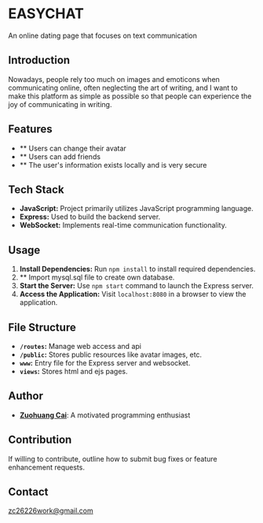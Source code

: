 # EASYCHAT

An online dating page that focuses on text communication

## Introduction

Nowadays, people rely too much on images and emoticons when communicating online, often neglecting the art of writing, and I want to make this platform as simple as possible so that people can experience the joy of communicating in writing.

## Features

- ** Users can change their avatar
- ** Users can add friends
- ** The user's information exists locally and is very secure

## Tech Stack

- **JavaScript:** Project primarily utilizes JavaScript programming language.
- **Express:** Used to build the backend server.
- **WebSocket:** Implements real-time communication functionality.

## Usage

1. **Install Dependencies:** Run `npm install` to install required dependencies.
2. ** Import mysql.sql file to create own database.
3. **Start the Server:** Use `npm start` command to launch the Express server.
4. **Access the Application:** Visit `localhost:8080` in a browser to view the application.

## File Structure

- **`/routes`:** Manage web access and api
- **`/public`:** Stores public resources like avatar images, etc.
- **`www`:** Entry file for the Express server and websocket.
- **`views`:** Stores html and ejs pages.

## Author

- **[Zuohuang Cai](https://github.com/Zuohuang-Cai/easychat)**: A motivated programming enthusiast

## Contribution

If willing to contribute, outline how to submit bug fixes or feature enhancement requests.

## Contact

zc26226work@gmail.com
